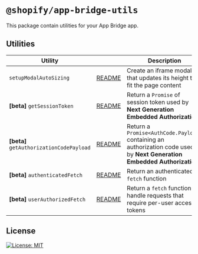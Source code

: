 # `@shopify/app-bridge-utils`

This package contain utilities for your App Bridge app.

## Utilities

| Utility                                  |                                                                                                                                 | Description                                                                                                              |
| ---------------------------------------- | ------------------------------------------------------------------------------------------------------------------------------- | ------------------------------------------------------------------------------------------------------------------------ |
| `setupModalAutoSizing`                   | [README](https://github.com/Shopify/app-bridge/tree/master/packages/app-bridge-utils/src/utilities/README.md#modal-auto-sizing) | Create an iframe modal that updates its height to fit the page content                                                   |
| **[beta]** `getSessionToken`             | [README](https://github.com/Shopify/app-bridge/tree/master/packages/app-bridge-utils/src/utilities/README.md#get-session-token) | Return a `Promise` of session token used by **Next Generation Embedded Authorization**                                   |
| **[beta]** `getAuthorizationCodePayload` | [README](https://github.com/Shopify/app-bridge/tree/master/packages/app-bridge-utils/src/utilities/README.md#get-authorization) | Return a `Promise<AuthCode.Payload>` containing an authorization code used by **Next Generation Embedded Authorization** |
| **[beta]** `authenticatedFetch`          | [README](https://github.com/Shopify/app-bridge/tree/master/packages/app-bridge-utils/src/utilities#authenticated-fetch)         | Return an authenticated `fetch` function                                                                                 |
| **[beta]** `userAuthorizedFetch`         | [README](https://github.com/Shopify/app-bridge/tree/master/packages/app-bridge-utils/src/utilities#user-authorized-fetch)       | Return a `fetch` function to handle requests that require per-user access tokens                                         |

## License

[![License: MIT](https://img.shields.io/badge/License-MIT-green.svg)](LICENSE.md)
